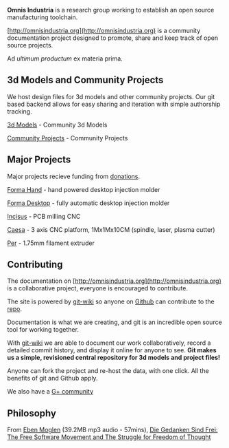 **Omnis Industria** is a research group working to establish an open source manufacturing toolchain.

[http://omnisindustria.org](http://omnisindustria.org) is a community documentation project designed to promote, share and keep track of open source projects.

Ad *ultimum productum* ex materia prima.

## 3d Models and Community Projects

We host design files for 3d models and other community projects.  Our git based backend allows for easy sharing and iteration with simple authorship tracking.

[3d Models](3d-models.html) - Community 3d Models

[Community Projects](community-projects.html) - Community Projects

## Major Projects

Major projects recieve funding from [donations](donate.html).

[Forma Hand](projects/forma-hand/index.html) - hand powered desktop injection molder

[Forma Desktop](projects/forma-desktop/index.html) - fully automatic desktop injection molder

[Incisus](projects/incisus/index.html) - PCB milling CNC

[Caesa](projects/caesa/index.html) - 3 axis CNC platform, 1Mx1Mx10CM (spindle, laser, plasma cutter)

[Per](projects/per/index.html) - 1.75mm filament extruder

## Contributing

The documentation on [http://omnisindustria.org](http://omnisindustria.org) is a collaborative project, everyone is encouraged to contribute.

The site is powered by [git-wiki](https://github.com/andrewhodel/git-wiki) so anyone on [Github](http://github.com) can contribute to the [repo](https://github.com/andrewhodel/omnisindustria).

Documentation is what we are creating, and git is an incredible open source tool for working together.

With [git-wiki](https://github.com/andrewhodel/git-wiki) we are able to document our work collaboratively, record a detailed commit history, and display it online for anyone to see.  **Git makes us a simple, revisioned central repository for 3d models and project files!**

Anyone can fork the project and re-host the data, with one click.  All the benefits of git and Github apply.

We also have a [G+ community](https://plus.google.com/communities/102975489424177341397)

## Philosophy

From [Eben Moglen](http://emoglen.law.columbia.edu/) (39.2MB mp3 audio - 57mins), [Die Gedanken Sind Frei: The Free Software Movement and The Struggle for Freedom of Thought](http://archive.org/download/3_do_t1_11h_3-Moglen_a/3_do_t1_11h_3-Moglen.mp3)